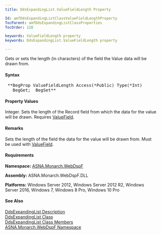 ```yaml
---
title: DdsExpandingList.ValueFieldLength Property

Id: amfDdsExpandingListClassValueFieldLengthProperty
TocParent: amfDdsExpandingListClassProperties
TocOrder: 120

keywords: ValueFieldLength property
keywords: DdsExpandingList.ValueFieldLength property

---
```


Gets or sets the length (in characters) of the field the Value data will be drawn from.

#### Syntax
<pre class="prettyprint"> **BegProp ValueFieldLength Access(*Public) Type(*Int)
   BegGet;  BegSet** </pre>

#### Property Values
Integer. Sets the length of the Record field from which the data for the value will be drawn. Requires [ValueField](amfDdsExpandingListClassValueFieldProperty.html).

#### Remarks
Sets the length of the field the data for the value will be drawn from. Must be used with [ValueField](amfDdsExpandingListClassValueFieldProperty.html).

#### Requirements
**Namespace:** [ASNA.Monarch.WebDspF](amfWebDspFNamespace.html)

**Assembly:** ASNA.Monarch.WebDspF.DLL

**Platforms:** Windows Server 2012, Windows Server 2012 R2, Windows Server 2016, Windows 7, Windows 8 Pro, Windows 10 Pro

#### See Also
[DdsExpandingList Description](amfUnderstandingLists.html)<br /> [ DdsExpandingList Class](amfDdsExpandingListClass.html) <br /> [ DdsExpandingList Class Members](amfDdsExpandingListClassMembers.html) <br /> [ ASNA.Monarch.WebDspF Namespace](amfWebDspFNamespace.html) 

